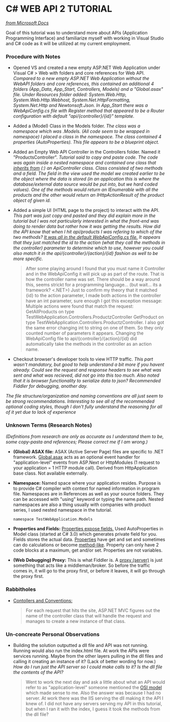 # C# WEB API 2 TUTORIAL
*[from Microsoft Docs](https://docs.microsoft.com/en-us/aspnet/web-api/overview/getting-started-with-aspnet-web-api/tutorial-your-first-web-api)*

Goal of this tutorial was to understand more about APIs (Application Programming Interface) and familiarize myself with working in Visual Studio and C# code as it will be utilized at my current employment.

### Procedure with Notes
- Opened VS and created a new empty ASP.NET Web Application under Visual C# > Web with folders and core references for Web API.
    *Compared to a new empty ASP.NET Web Application without the WebAPI folders and core references, this contained an additional 4 folders (App_Data, App_Start, Controllers, Models) and a "Global.asax" file. Under Resources folder added: System.Web.Http, System.Web.Http.Webhost, System.Net.HttpFormatting, System.Net.Http and Newtonsoft.Json. In App_Start there was a WebApiConfig.cs file with Register method that appeared to be a Router configuration with default "api/{controller}/{id}" template.*

- Added a (Model) Class in the Models folder.
    *The class was a namespace which was <ApplicationName>.Models. (All code seem to be wrapped in namespace) I placed a class in the namespace. The class contained 4 properties (AutoProperties). This file appears to be a blueprint object.*

- Added an Empty Web API Controller in the Controllers folder. Named it "ProductsController". 
    *Tutorial said to copy and paste code. The code was again inside a nested namespace and contained one class that [inherits from](https://docs.microsoft.com/en-us/dotnet/csharp/tutorials/inheritance) (:) an ApiController class. Class consisted of two methods and a field. The field in the view used the model we created earlier to be the object where the data is stored (in an application this is where the database/external data source would be put into, but we hard coded values). One of the methods would return an IEnumerable<Product> with all the products and the other would return an IHttpActionResult of the product object of given id.*

- Added a simple UI (HTML page to the project) to interact with the API.
    *This part was just copy and pasted and they did explain more in the tutorial but I was not particularly interested in what the front-end was doing to render data but rather how it was getting the results. How did the API know that when I hit api/products I was refering to which of the two methods? [It was all in the default WebApiConfig.cs file.](https://docs.microsoft.com/en-us/aspnet/web-api/overview/web-api-routing-and-actions/routing-in-aspnet-web-api) It appears that they just matched the id to the action (what they call the methods in the controller) parameter to determine which to use, however you could also match it in the api/{controller}/{action}/{id} fashion as well to be more specific.*
    >After some playing around I found that you must name it <controllername>Controller and in the WebApiConfig it will pick up <controllername> as part of the route. That is how the controller name was set. There should be a way around this, seems strickt for a programming language... (but wait... its a framework? <.NET>)
    > Just to confirm my theory that it matched {id} to the action parameter, I made both actions in the controller have an int parameter, sure enough I got this exception message: Multiple actions were found that match the request: GetAllProducts on type TestWebApplication.Controllers.ProductzController GetProduct on type TestWebApplication.Controllers.ProductzController. I also got the same error changing int to string on one of them. So they only counted number of parameters it appears. 
    > Changing the WebApiConfig file to api/{controller}/{action}/{id} did automatically take the methods in the controller as an action name.


- Checkout browser's developer tools to view HTTP traffic.
    *This part wasn't mandatory, but good to help understand a bit more if you havent already. Could see the request and response headers to see what was sent and what was recieved, did not go into this too much. Also noted that it is browser functionality to serialize data to json? Recommended Fiddler for debugging, another day.*

*The file structure/organization and naming conventions are all just seem to be strong recommendations. Interesting to see all of the recommended optional coding styles, though I don't fully understand the reasoning for all of it yet due to lack of experience*

### Unknown Terms (Research Notes)
*(Definitions from research are only as accurate as I understand them to be, some copy-pasta and references; Please correct me if I am wrong.)*
- **(Global) ASAX file:** ASAX (Active Server Page) files are specific to .NET framework. [Global.asax](https://msdn.microsoft.com/en-us/library/1xaas8a2(v=vs.71).aspx) acts as an optional event handler for "application-level" events from ASP.Next or HttpModules (1 request to your application = 1 HTTP module call). Derived from HttpApplication base class. Not available externally.

- **Namespace:** Named space where your application resides. Purpose is to provide C# compiler with context for named information in program file. Namespaces are in References as well as your source folders. They can be accessed with "using" keyword or typing the name.path. Nested namespaces are also a thing usually with companies with product series, I used nested namespace in the tutorial.
    ```c
    namespace TestWebApplication.Models
    ```
    
- **Properties and Fields:** [Properties expose fields.](https://stackoverflow.com/questions/295104/what-is-the-difference-between-a-field-and-a-property-in-c) Used AutoProperties in Model class (started at C# 3.0) which generates private field for you. Fields stores the actual data. [Properties](https://docs.microsoft.com/en-us/dotnet/csharp/programming-guide/classes-and-structs/using-properties) have get and set and sometimes can do calculations or become [method-like](https://msdn.microsoft.com/en-us/library/ms229054(v=vs.100).aspx). Property can only have 2 code blocks at a maximum, get and/or set. Properties are not variables.

- **(Web Debugging) Proxy:** This is what Fiddler is. A [proxy (server)](http://whatismyipaddress.com/proxy-server) is just something that acts like a middleman/broker. So before the traffic comes in, it will go to the proxy first, or before it leaves, it will go through the proxy first.

### Rabbitholes
- [Contollers and Conventions:](https://www.red-gate.com/simple-talk/dotnet/asp-net/asp-net-mvc-controllers-and-conventions/)
    > For each request that hits the site, ASP.NET MVC figures out the name of the controller class that will handle the request and manages to create a new instance of that class.

### Un-concreate Personal Observations
- Building the solution outputted a dll file and API was not running. Running would also run the index.html file. At work the APIs were services running. Maybe from the other layers pulling in the dll files and calling it creating an instance of it? (Lack of better wording for now.) *How do I run just the API server so I could make calls to it? Is the dll file the contents of the API?*
    > Went to work the next day and ask a little about what an API would refer to as "application-level" someone mentioned the [OSI model](https://en.wikipedia.org/wiki/OSI_model) which made sense to me. Also the answer was because I had no server. At work there was the IIS serving the dll making it the API I knew of. I did not have any servers serving my API in this tutorial, but when I ran it with the index, I guess it took the methods from the dll file?


